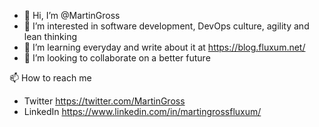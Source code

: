 - 👋 Hi, I’m @MartinGross
- 👀 I’m interested in software development, DevOps culture, agility and lean thinking
- 🌱 I’m learning everyday and write about it at https://blog.fluxum.net/
- 💞️ I’m looking to collaborate on a better future

📫 How to reach me
- Twitter https://twitter.com/MartinGross
- LinkedIn https://www.linkedin.com/in/martingrossfluxum/

<!---
MartinGross/MartinGross is a ✨ special ✨ repository because its `README.md` (this file) appears on your GitHub profile.
You can click the Preview link to take a look at your changes.
--->

